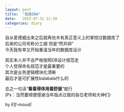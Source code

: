 ```yaml
---
layout: post
title:  "我是DBA"
date:   2015-07-31 21:30
categories: diary
---
```


自从爱德威出来之后就再也木有真正意义上的掌控过数据库了  
后来的公司号称分工细 但是“然并卵”  
今天我有幸又开始重温当年的数据库设计  

其实本人并不会严格按照DB设计规范走  
个人觉得命名规范才是最重要的  
其次是业务逻辑模块化清晰  
最后才是可扩展性balabala什么的  

总之一句话“__看着得体用着舒服__”就行  
(Ps：当然要顺便感谢当年指点过我的各位老师和大神们)

by *Elf-mousE*
